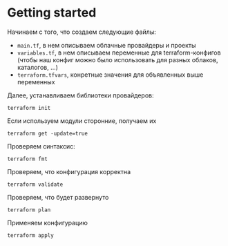 # Getting started

Начинаем с того, что создаем следующие файлы:

* `main.tf`, в нем описываем облачные провайдеры и проекты
* `variables.tf`, в нем описываем переменные для terraform-конфигов (чтобы наш конфиг можно было использовать для разных облаков, каталогов, ...)
* `terraform.tfvars`, конретные значения для объявленных выше переменных

Далее, устанавливаем библиотеки провайдеров:

```
terraform init
```

Если используем модули сторонние, получаем их

```
terraform get -update=true
```

Проверяем синтаксис:

```
terraform fmt
```

Проверяем, что конфигурация корректна

```
terraform validate
```

Проверяем, что будет развернуто

```
terraform plan
```

Применяем конфигурацию

```
terraform apply
```
